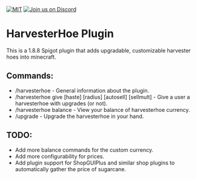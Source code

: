 [![MIT](https://img.shields.io/github/license/captainbboy/MorePvpOptions?&logo=github)](LICENSE)
[![Join us on Discord](https://img.shields.io/discord/874046180005412885.svg?label=&logo=discord&logoColor=ffffff&color=7389D8&labelColor=6A7EC2)](https://discord.gg/GjfaD3weH9)

# **HarvesterHoe Plugin**
This is a 1.8.8 Spigot plugin that adds upgradable, customizable harvester hoes into minecraft.

## Commands:
* /harvesterhoe - General information about the plugin.
* /harvesterhoe give <username> [haste] [radius] [autosell] [sellmult] - Give a user a harvesterhoe with upgrades (or not).
* /harvesterhoe balance - View your balance of harvesterhoe currency.
* /upgrade - Upgrade the harvesterhoe in your hand.
  
## TODO:
* Add more balance commands for the custom currency.
* Add more configurability for prices.
* Add plugin support for ShopGUIPlus and similar shop plugins to automatically gather the price of sugarcane.
